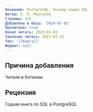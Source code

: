 ```yaml
---
Название: PostgreSQL. Основы языка SQL
Автор: Е. П. Моргунов
Страниц: 335
Добавлена в базу: '2024-07-02'
Прочитана: true
Начал читать: 2023-01-01
Закончил читать: 2023-02-12
Тип: '[[Книга]]'
Формат: null
---
```

## Причина добавления

Читали в ботаним

## Рецензия

Годная книга по SQL в PostgreSQL